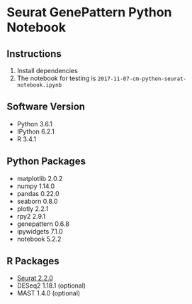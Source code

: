 # Seurat GenePattern Python Notebook

## Instructions

1. Install dependencies
2. The notebook for testing is `2017-11-07-cm-python-seurat-notebook.ipynb`

## Software Version

- Python 3.6.1
- IPython 6.2.1
- R 3.4.1

## Python Packages

- matplotlib 2.0.2
- numpy 1.14.0
- pandas 0.22.0
- seaborn 0.8.0
- plotly 2.2.1
- rpy2 2.9.1
- genepattern 0.6.8
- ipywidgets 7.1.0
- notebook 5.2.2

## R Packages

- [Seurat 2.2.0](http://satijalab.org/seurat/install.html)
- DESeq2 1.18.1 (optional)
- MAST 1.4.0 (optional)
